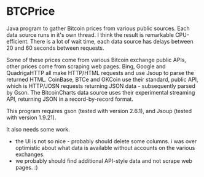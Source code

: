 # BTCPrice
Java program to gather Bitcoin prices from various public sources.  Each data source runs in it's own thread.  I think the result is remarkable CPU-efficient.  There is a lot of wait time, each data source has delays between 20 and 60 seconds between requests.

Some of these prices come from various Bitcoin exchange public APIs, other prices come from scraping web pages.  Bing, Google and QuadrigaHTTP all make HTTP/HTML requests and use Jsoup to parse the returned HTML.  CoinBase, BTCe and OKCoin use their standard, public API, which is HTTP/JOSN requests returning JSON data - subsequently parsed by Gson.  The BitcoinCharts data source uses their experimental streaming API, returning JSON in a record-by-record format.

This program requires gson (tested with version 2.6.1), and Jsoup (tested with version 1.9.21).

It also needs some work.  
* the UI is not so nice - probably should delete some columns.  i was over optimistic about what data is available without accounts on the various exchanges.
* we probably should find additional API-style data and not scrape web pages.  :) 
